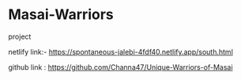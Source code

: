 # Masai-Warriors
project

netlify link:-
https://spontaneous-jalebi-4fdf40.netlify.app/south.html

github link :
https://github.com/Channa47/Unique-Warriors-of-Masai


